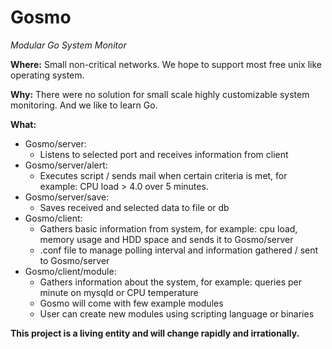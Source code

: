 Gosmo
=====

*Modular Go System Monitor*



**Where:** 
Small non-critical networks. We hope to support most free unix like operating system. 

**Why:**
There were no solution for small scale highly customizable system monitoring. And we like to learn Go.

**What:** 
* Gosmo/server: 
    * Listens to selected port and receives information from client
* Gosmo/server/alert:
    * Executes script / sends mail when certain criteria is met, for example: CPU load > 4.0 over 5 minutes. 
* Gosmo/server/save: 
    * Saves received and selected data to file or db
* Gosmo/client: 
    * Gathers basic information from system, for example: cpu load, memory usage and HDD space and sends it to Gosmo/server
    * .conf file to manage polling interval and information gathered / sent to Gosmo/server
* Gosmo/client/module: 
    * Gathers information about the system, for example: queries per minute on mysqld or CPU temperature
    * Gosmo will come with few example modules 
    * User can create new modules using scripting language or binaries






****This project is a living entity and will change rapidly and irrationally.****
